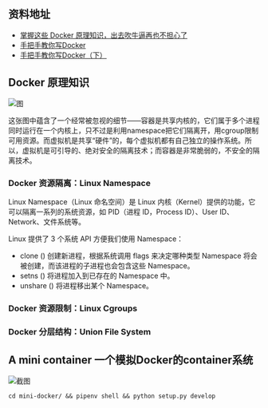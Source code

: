 
## 资料地址
- [掌握这些 Docker 原理知识，出去吹牛逼再也不担心了](https://juejin.im/post/5ea844225188256d657b3b27)
- [手把手教你写Docker](https://mp.weixin.qq.com/s?__biz=MzIxMjAzMDA1MQ==&mid=2648946038&idx=1&sn=a020e98c8dcc3ab69af02db3b5312ba4&chksm=8f5b527ab82cdb6c381276bafe504b56be4e91fb9aa9a0729c34fdbb79e12d4ce52ecf45ae7f)
- [手把手教你写Docker（下）](https://mp.weixin.qq.com/s?__biz=MzIxMjAzMDA1MQ==&mid=2648946055&idx=1&sn=e08c8b060693ed6ee04b4c979afde6d7&chksm=8f5b528bb82cdb9d5d923259e6db2d572061770000e64b7aa256f808c9a522ea9314413d85b1#rd)



## Docker 原理知识

![图](https://mmbiz.qpic.cn/mmbiz_png/nfxUjuI2HXj75nLVG358NN7GLic11vXvBVgBlSmXUDdnHYicBAjpeebSZxlqic8j9APIjNzSXJdLtTicic4GpzJF15g/640?wx_fmt=png&tp=webp&wxfrom=5&wx_lazy=1&wx_co=1)

这张图中蕴含了一个经常被忽视的细节——容器是共享内核的，它们属于多个进程同时运行在一个内核上，只不过是利用namespace把它们隔离开，用cgroup限制可用资源。而虚拟机是共享“硬件”的，每个虚拟机都有自己独立的操作系统。所以，虚拟机是可引导的、绝对安全的隔离技术；而容器是非常脆弱的，不安全的隔离技术。

### Docker 资源隔离：Linux Namespace

Linux Namespace（Linux 命名空间）是 Linux 内核（Kernel）提供的功能，它可以隔离一系列的系统资源，如 PID（进程 ID，Process ID）、User ID、Network、文件系统等。

Linux 提供了 3 个系统 API 方便我们使用 Namespace：
- clone () 创建新进程，根据系统调用 flags 来决定哪种类型 Namespace 将会被创建，而该进程的子进程也会包含这些 Namespace。
- setns () 将进程加入到已存在的 Namespace 中。
- unshare () 将进程移出某个 Namespace。

### Docker 资源限制：Linux Cgroups

### Docker 分层结构：Union File System

## A mini container 一个模拟Docker的container系统

![截图](./screenshot/v01.gif)

```mkdir /tmp/rootfs && tar -Jxf centos-7-docker.tar.xz -C /tmp/rootfs && git clone https://github.com/fireflyc/mini-docker.git
cd mini-docker/ && pipenv shell && python setup.py develop
```
